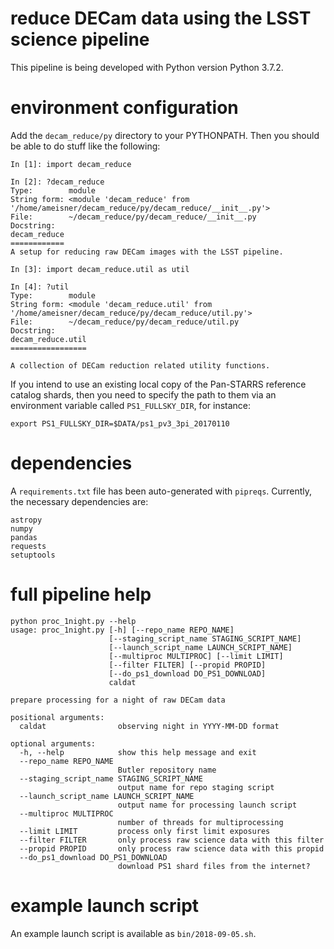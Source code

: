 # reduce DECam data using the LSST science pipeline

This pipeline is being developed with Python version Python 3.7.2.

# environment configuration

Add the `decam_reduce/py` directory to your PYTHONPATH. Then you should be able to do stuff like the following:

```
In [1]: import decam_reduce

In [2]: ?decam_reduce
Type:        module
String form: <module 'decam_reduce' from '/home/ameisner/decam_reduce/py/decam_reduce/__init__.py'>
File:        ~/decam_reduce/py/decam_reduce/__init__.py
Docstring:  
decam_reduce
============
A setup for reducing raw DECam images with the LSST pipeline.

In [3]: import decam_reduce.util as util

In [4]: ?util
Type:        module
String form: <module 'decam_reduce.util' from '/home/ameisner/decam_reduce/py/decam_reduce/util.py'>
File:        ~/decam_reduce/py/decam_reduce/util.py
Docstring:  
decam_reduce.util
=================

A collection of DECam reduction related utility functions.
```

If you intend to use an existing local copy of the Pan-STARRS reference catalog shards, then you need to specify the path to them via an environment variable called `PS1_FULLSKY_DIR`, for instance:

```
export PS1_FULLSKY_DIR=$DATA/ps1_pv3_3pi_20170110
```

# dependencies

A `requirements.txt` file has been auto-generated with `pipreqs`. Currently, the necessary dependencies are:

```
astropy
numpy
pandas
requests
setuptools
```

# full pipeline help

    python proc_1night.py --help
    usage: proc_1night.py [-h] [--repo_name REPO_NAME]
                          [--staging_script_name STAGING_SCRIPT_NAME]
                          [--launch_script_name LAUNCH_SCRIPT_NAME]
                          [--multiproc MULTIPROC] [--limit LIMIT]
                          [--filter FILTER] [--propid PROPID]
                          [--do_ps1_download DO_PS1_DOWNLOAD]
                          caldat

    prepare processing for a night of raw DECam data

    positional arguments:
      caldat                observing night in YYYY-MM-DD format

    optional arguments:
      -h, --help            show this help message and exit
      --repo_name REPO_NAME
                            Butler repository name
      --staging_script_name STAGING_SCRIPT_NAME
                            output name for repo staging script
      --launch_script_name LAUNCH_SCRIPT_NAME
                            output name for processing launch script
      --multiproc MULTIPROC
                            number of threads for multiprocessing
      --limit LIMIT         process only first limit exposures
      --filter FILTER       only process raw science data with this filter
      --propid PROPID       only process raw science data with this propid
      --do_ps1_download DO_PS1_DOWNLOAD
                            download PS1 shard files from the internet?

# example launch script

An example launch script is available as `bin/2018-09-05.sh`.
